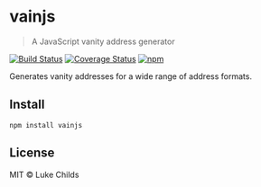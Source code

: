 # vainjs

> A JavaScript vanity address generator

[![Build Status](https://travis-ci.com/lukechilds/vainjs.svg?branch=master)](https://travis-ci.com/lukechilds/vainjs)
[![Coverage Status](https://coveralls.io/repos/github/lukechilds/vainjs/badge.svg?branch=master)](https://coveralls.io/github/lukechilds/vainjs?branch=master)
[![npm](https://img.shields.io/npm/v/vainjs.svg)](https://www.npmjs.com/package/vainjs)

Generates vanity addresses for a wide range of address formats.

## Install

```shell
npm install vainjs
```

## License

MIT © Luke Childs
